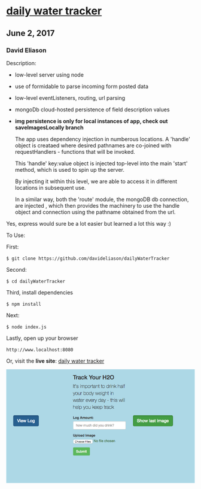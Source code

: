 # [daily water tracker](https://dailywatertracker.herokuapp.com/)
## June 2, 2017
### David Eliason

Description:
  * low-level server using node
  * use of formidable to parse incoming form posted data
  * low-level eventListeners, routing, url parsing
  * mongoDb cloud-hosted persistence of field description values
  * **img persistence is only for local instances of app, check out saveImagesLocally branch**

    The app uses dependency injection in numberous locations. A 'handle' object is creataed
    where desired pathnames are co-joined with requestHandlers - functions that will be invoked.

    This 'handle' key:value object is injected top-level into the main 'start' method, which is used to spin up the server.

    By injecting it within this level, we are able to access it
    in different locations in subsequent use.

    In a similar way, both the 'route' module, the mongoDB db connection, are injected , which then provides the machinery to use the handle object and connection using the pathname obtained from the url.

Yes, express would sure be a lot easier but learned a lot this way :)

To Use:

First:
````
$ git clone https://github.com/davideliason/dailyWaterTracker
````
Second:
````
$ cd dailyWaterTracker
````
Third, install dependencies
````
$ npm install
````
Next:
````
$ node index.js
````
Lastly, open up your browser
````
http://www.localhost:8080
````


Or, visit the **live site**: [daily water tracker](https://dailywatertracker.herokuapp.com/)

![daily water tracker](./dailyWaterTracker.png?raw=true "daily water tracker")